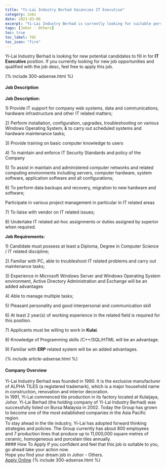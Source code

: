 ```yaml
---
title: "Yi-Lai Industry Berhad Vacancies IT Executive" 
category: Jobs 
date: 2021-03-06 
excerpt: "Yi-Lai Industry Berhad is currently looking for suitable person to fill in the IT Executive which based in Johor - Others" 
tags: [Johor - Others] 
toc: true 
toc_label: TOC 
toc_icon: "fire" 
--- 
```


<p>Yi-Lai Industry Berhad is looking for new potential candidates to fill in for <b>IT Executive</b> position. If you currently looking for new job opportunities and qualified with the job desc, feel free to apply this job.
</p>{% include 300-adsense.html %} 
<div><div><h4>Job Description</h4></div><div><div><span><div><p><strong>Job Description:</strong></p><p>1) Provide IT support for company web systems, data and communications, hardware infrastructure and other IT related matters;</p><p>2) Perform installation, configuration, upgrades, troubleshooting on various Windows Operating System; &amp; to carry out scheduled systems and hardware maintenance tasks;</p><p>3) Provide training on basic computer knowledge to users</p><p>4) To maintain and enforce IT Security Standards and policy of the Company</p><p>5) To assist in maintain and administered computer networks and related computing environments including servers, computer hardware, system software, application software and all configurations;</p><p>6) To perform data backups and recovery, migration to new hardware and software;</p><p>Participate in various project management in particular in IT related areas</p><p>7) To liaise with vendor on IT related issues;</p><p>8) Undertake IT related ad-hoc assignments or duties assigned by superior when required.</p><p><strong>Job Requirements:</strong></p><p>1) Candidate must possess at least a Diploma, Degree in Computer Science / IT related discipline;</p><p>2) Familiar with PC, able to troubleshoot IT related problems and carry out maintenance tasks;</p><p>3) Experience in Microsoft Windows Server and Windows Operating System environment, Active Directory Administration and Exchange will be an added advantages</p><p>4) Able to manage multiple tasks;</p><p>5) Pleasant personality and good interpersonal and communication skill</p><p>6) At least 2 year(s) of working experience in the related field is required for this position.</p><p>7) Applicants must be willing to work in <strong>Kulai</strong>.</p><p>8) Knowledge of Programming skills /C++/SQL/HTML will be an advantage.</p><p>9) Familiar with <strong>ERP</strong> related system will be an added advantages.</p></div></span></div></div></div> 
{% include article-adsense.html %} 
<div><div><h4>Company Overview</h4></div><div><div><span><div><div>Yi-Lai Industry Berhad was founded in 1990. It is the exclusive manufacturer of ALPHA TILES (a registered trademark),&#160;which is a major household name in construction, renovation and interior decoration.</div>
<div>In 1991,&#160;Yi-Lai&#160;commenced&#160;tile production&#160;in its factory located at Kulaijaya, Johor.&#160;Yi-Lai Berhad (the holding company of Yi-Lai Industry Berhad) was successfully listed on Bursa Malaysia in&#160;2002.&#160;Today the Group&#160;has grown to become one of the most established companies in the Asia Pacific region.</div>
<div>To stay ahead in the tile&#160;industry,&#160;Yi-Lai has adopted forward thinking strategies and policies.&#160;The&#160;Group&#160;currently has about 800 employees and&#160;7 production lines that produce up to 11,000,000 square metres&#160;of ceramic, homogeneous and porcelain tiles annually.</div></div></span></div></div></div> 
#### How To Apply 
If you confident and feel that this job is suitable to you, go ahead take your action now. <br/> 
Hope you find your dream job in Johor - Others. <br/> 
<a href="https://www.jobstreet.com.my/en/job/it-executive-4499156?jobId=jobstreet-my-job-4499156&" class="btn btn--info" target="_blank" rel="nofollow noopenner">Apply Online</a> 
{% include 300-adsense.html %} 